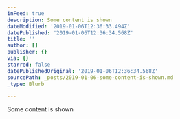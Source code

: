 ```yaml
---
inFeed: true
description: Some content is shown
dateModified: '2019-01-06T12:36:33.494Z'
datePublished: '2019-01-06T12:36:34.568Z'
title: ''
author: []
publisher: {}
via: {}
starred: false
datePublishedOriginal: '2019-01-06T12:36:34.568Z'
sourcePath: _posts/2019-01-06-some-content-is-shown.md
_type: Blurb

---
```

Some content is shown